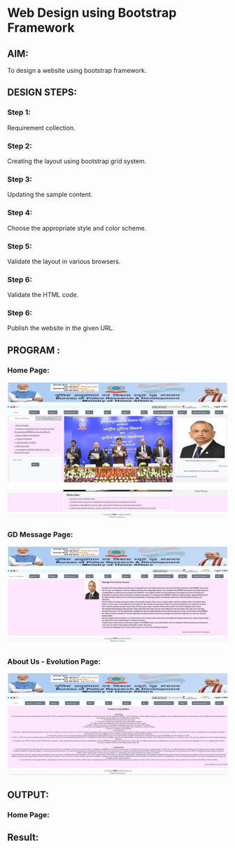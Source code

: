 # Web Design using Bootstrap Framework

## AIM:
To design a website using bootstrap framework.

## DESIGN STEPS:

### Step 1:

Requirement collection.

### Step 2:

Creating the layout using bootstrap grid system.

### Step 3:

Updating the sample content.

### Step 4:

Choose the appropriate style and color scheme.

### Step 5:

Validate the layout in various browsers.

### Step 6:

Validate the HTML code.

### Step 6:

Publish the website in the given URL.

## PROGRAM :
### Home Page:
![output](homepage1.jpg)

![output](homepage2.jpg)

### GD Message Page:
![output](gd.jpg)

### About Us - Evolution Page:
![output](aboutus.jpg)

## OUTPUT:

### Home Page:


## Result:

